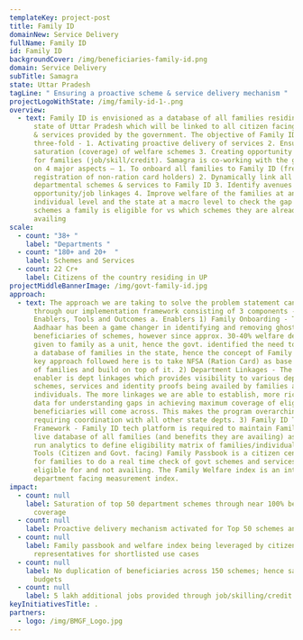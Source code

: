 ```yaml
---
templateKey: project-post
title: Family ID
domainNew: Service Delivery
fullName: Family ID
id: Family ID
backgroundCover: /img/beneficiaries-family-id.png
domain: Service Delivery
subTitle: Samagra
state: Uttar Pradesh
tagLine: " Ensuring a proactive scheme & service delivery mechanism "
projectLogoWithState: /img/family-id-1-.png
overview:
  - text: Family ID is envisioned as a database of all families residing in the
      state of Uttar Pradesh which will be linked to all citizen facing schemes
      & services provided by the government. The objective of Family ID is
      three-fold - 1. Activating proactive delivery of services 2. Ensuring
      saturation (coverage) of welfare schemes 3. Creating opportunity linkages
      for families (job/skill/credit). Samagra is co-working with the government
      on 4 major aspects – 1. To onboard all families to Family ID (fresh
      registration of non-ration card holders) 2. Dynamically link all
      departmental schemes & services to Family ID 3. Identify avenues for
      opportunity/job linkages 4. Improve welfare of the families at an
      individual level and the state at a macro level to check the gap between
      schemes a family is eligible for vs which schemes they are already
      availing
scale:
  - count: "38+ "
    label: "Departments "
  - count: "180+ and 20+  "
    label: Schemes and Services
  - count: 22 Cr+
    label: Citizens of the country residing in UP
projectMiddleBannerImage: /img/govt-family-id.jpg
approach:
  - text: The approach we are taking to solve the problem statement can be explained
      through our implementation framework consisting of 3 components -
      Enablers, Tools and Outcomes a. Enablers 1) Family Onboarding - Though
      Aadhaar has been a game changer in identifying and removing ghost
      beneficiaries of schemes, however since approx. 30-40% welfare depts are
      given to family as a unit, hence the govt. identified the need to maintain
      a database of families in the state, hence the concept of Family ID. The
      key approach followed here is to take NFSA (Ration Card) as base database
      of families and build on top of it. 2) Department Linkages - The 2nd key
      enabler is dept linkages which provides visibility to various dept.
      schemes, services and identity proofs being availed by families and
      individuals. The more linkages we are able to establish, more richness of
      data for understanding gaps in achieving maximum coverage of eligible
      beneficiaries will come across. This makes the program overarching,
      requiring coordination with all other state depts. 3) Family ID Technology
      Framework - Family ID tech platform is required to maintain Family ID as a
      live database of all families (and benefits they are availing) as well as
      run analytics to define eligibility matrix of families/individuals  b.
      Tools (Citizen and Govt. facing) Family Passbook is a citizen centric tool
      for families to do a real time check of govt schemes and services they are
      eligible for and not availing. The Family Welfare index is an internal
      department facing measurement index.
impact:
  - count: null
    label: Saturation of top 50 department schemes through near 100% beneficiary
      coverage
  - count: null
    label: Proactive delivery mechanism activated for Top 50 schemes and services
  - count: null
    label: Family passbook and welfare index being leveraged by citizens and govt
      representatives for shortlisted use cases
  - count: null
    label: No duplication of beneficiaries across 150 schemes; hence saving state
      budgets
  - count: null
    label: 5 lakh additional jobs provided through job/skilling/credit linkages
keyInitiativesTitle: .
partners:
  - logo: /img/BMGF_Logo.jpg
---
```

